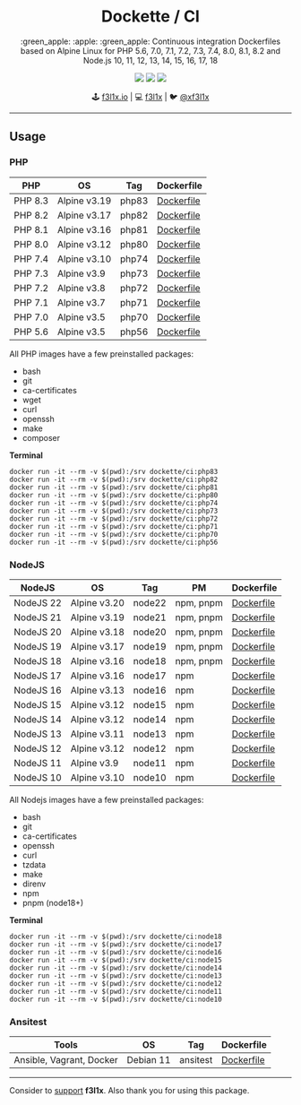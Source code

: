 <h1 align=center>Dockette / CI</h1>

<p align=center>
    :green_apple: :apple: :green_apple: Continuous integration Dockerfiles based on Alpine Linux 
    for PHP 5.6, 7.0, 7.1, 7.2, 7.3, 7.4, 8.0, 8.1, 8.2
    and Node.js 10, 11, 12, 13, 14, 15, 16, 17, 18
</p>

<p align=center>
  <a href="https://hub.docker.com/r/dockette/ci/"><img src="https://badgen.net/docker/pulls/dockette/ci"></a>
  <a href="https://bit.ly/ctteg"><img src="https://badgen.net/badge/support/gitter/cyan"></a>
  <a href="https://github.com/sponsors/f3l1x"><img src="https://badgen.net/badge/sponsor/donations/F96854"></a>
</p>

<p align=center>
🕹 <a href="https://f3l1x.io">f3l1x.io</a> | 💻 <a href="https://github.com/f3l1x">f3l1x</a> | 🐦 <a href="https://twitter.com/xf3l1x">@xf3l1x</a>
</p>

-----

## Usage

### PHP

| PHP      | OS           | Tag    | Dockerfile                                                                 |
|----------|--------------|--------|----------------------------------------------------------------------------|
| PHP 8.3  | Alpine v3.19 | php83  | [Dockerfile](https://github.com/dockette/ci/blob/master/php83/Dockerfile)  |
| PHP 8.2  | Alpine v3.17 | php82  | [Dockerfile](https://github.com/dockette/ci/blob/master/php82/Dockerfile)  |
| PHP 8.1  | Alpine v3.16 | php81  | [Dockerfile](https://github.com/dockette/ci/blob/master/php81/Dockerfile)  |
| PHP 8.0  | Alpine v3.12 | php80  | [Dockerfile](https://github.com/dockette/ci/blob/master/php80/Dockerfile)  |
| PHP 7.4  | Alpine v3.10 | php74  | [Dockerfile](https://github.com/dockette/ci/blob/master/php74/Dockerfile)  |
| PHP 7.3  | Alpine v3.9  | php73  | [Dockerfile](https://github.com/dockette/ci/blob/master/php73/Dockerfile)  |
| PHP 7.2  | Alpine v3.8  | php72  | [Dockerfile](https://github.com/dockette/ci/blob/master/php72/Dockerfile)  |
| PHP 7.1  | Alpine v3.7  | php71  | [Dockerfile](https://github.com/dockette/ci/blob/master/php71/Dockerfile)  |
| PHP 7.0  | Alpine v3.5  | php70  | [Dockerfile](https://github.com/dockette/ci/blob/master/php70/Dockerfile)  |
| PHP 5.6  | Alpine v3.5  | php56  | [Dockerfile](https://github.com/dockette/ci/blob/master/php56/Dockerfile)  |

All PHP images have a few preinstalled packages:

- bash
- git 
- ca-certificates 
- wget 
- curl 
- openssh 
- make
- composer

**Terminal**

```
docker run -it --rm -v $(pwd):/srv dockette/ci:php83
docker run -it --rm -v $(pwd):/srv dockette/ci:php82
docker run -it --rm -v $(pwd):/srv dockette/ci:php81
docker run -it --rm -v $(pwd):/srv dockette/ci:php80
docker run -it --rm -v $(pwd):/srv dockette/ci:php74
docker run -it --rm -v $(pwd):/srv dockette/ci:php73
docker run -it --rm -v $(pwd):/srv dockette/ci:php72
docker run -it --rm -v $(pwd):/srv dockette/ci:php71
docker run -it --rm -v $(pwd):/srv dockette/ci:php70
docker run -it --rm -v $(pwd):/srv dockette/ci:php56
```

### NodeJS

| NodeJS          | OS           | Tag    | PM    | Dockerfile                                                                 |
|-----------------|--------------|--------|--------|----------------------------------------------------------------------------|
| NodeJS 22       | Alpine v3.20 | node22 | npm, pnpm   | [Dockerfile](https://github.com/dockette/ci/blob/master/node19/Dockerfile)  |
| NodeJS 21       | Alpine v3.19 | node21 | npm, pnpm   | [Dockerfile](https://github.com/dockette/ci/blob/master/node19/Dockerfile)  |
| NodeJS 20       | Alpine v3.18 | node20 | npm, pnpm   | [Dockerfile](https://github.com/dockette/ci/blob/master/node19/Dockerfile)  |
| NodeJS 19       | Alpine v3.17 | node19 | npm, pnpm   | [Dockerfile](https://github.com/dockette/ci/blob/master/node19/Dockerfile)  |
| NodeJS 18       | Alpine v3.16 | node18 | npm, pnpm   | [Dockerfile](https://github.com/dockette/ci/blob/master/node18/Dockerfile)  |
| NodeJS 17       | Alpine v3.16 | node17 | npm   | [Dockerfile](https://github.com/dockette/ci/blob/master/node17/Dockerfile)  |
| NodeJS 16       | Alpine v3.13 | node16 | npm   | [Dockerfile](https://github.com/dockette/ci/blob/master/node16/Dockerfile)  |
| NodeJS 15       | Alpine v3.12 | node15 | npm   | [Dockerfile](https://github.com/dockette/ci/blob/master/node15/Dockerfile)  |
| NodeJS 14       | Alpine v3.12 | node14 | npm   | [Dockerfile](https://github.com/dockette/ci/blob/master/node14/Dockerfile)  |
| NodeJS 13       | Alpine v3.11 | node13 | npm   | [Dockerfile](https://github.com/dockette/ci/blob/master/node13/Dockerfile)  |
| NodeJS 12       | Alpine v3.12 | node12 | npm   | [Dockerfile](https://github.com/dockette/ci/blob/master/node12/Dockerfile)  |
| NodeJS 11       | Alpine v3.9  | node11 | npm   | [Dockerfile](https://github.com/dockette/ci/blob/master/node11/Dockerfile)  |
| NodeJS 10       | Alpine v3.10 | node10 | npm   | [Dockerfile](https://github.com/dockette/ci/blob/master/node10/Dockerfile)  |

All Nodejs images have a few preinstalled packages:

- bash 
- git 
- ca-certificates 
- openssh
- curl
- tzdata 
- make
- direnv
- npm
- pnpm (node18+)

**Terminal**

```
docker run -it --rm -v $(pwd):/srv dockette/ci:node18
docker run -it --rm -v $(pwd):/srv dockette/ci:node17
docker run -it --rm -v $(pwd):/srv dockette/ci:node16
docker run -it --rm -v $(pwd):/srv dockette/ci:node15
docker run -it --rm -v $(pwd):/srv dockette/ci:node14
docker run -it --rm -v $(pwd):/srv dockette/ci:node13
docker run -it --rm -v $(pwd):/srv dockette/ci:node12
docker run -it --rm -v $(pwd):/srv dockette/ci:node11
docker run -it --rm -v $(pwd):/srv dockette/ci:node10
```

### Ansitest

| Tools                          | OS           | Tag           | Dockerfile                                                                 |
|--------------------------------|--------------|---------------|----------------------------------------------------------------------------|
| Ansible, Vagrant, Docker       | Debian 11    | ansitest      | [Dockerfile](https://github.com/dockette/ci/blob/master/ansitest/Dockerfile)  |


-----

Consider to [support](https://github.com/sponsors/f3l1x) **f3l1x**. Also thank you for using this package.
